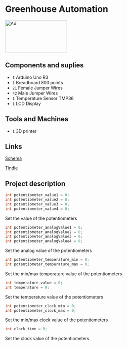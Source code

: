 # Greenhouse Automation

<a href="https://www.tindie.com/stores/arduino-core/?ref=offsite_badges&utm_source=sellers_arduino-core&utm_medium=badges&utm_campaign=badge_large"><img src="https://d2ss6ovg47m0r5.cloudfront.net/badges/tindie-larges.png" alt="Ad" width="200" height="104"></a>

## Components and suplies

* `1` Arduino Uno R3
* `1` Breadboard 800 points
* `21` Female Jumper Wires
* `42` Male Jumper Wires
* `1` Temperature Sensor TMP36
* `1` LCD Display

## Tools and Machines

* `1` 3D printer

## Links

[Schema](https://wokwi.com/projects/353834225920033793)

[Tindie](https://tindie.com/stores/arduino-core)

## Project description

```cpp
int potentiometer_value1 = 0;
int potentiometer_value2 = 0;
int potentiometer_value3 = 0;
int potentiometer_value4 = 0;
```
Set the value of the potentiometers
```cpp
int potentiometer_analogValue1 = 0;
int potentiometer_analogValue2 = 0;
int potentiometer_analogValue3 = 0;
int potentiometer_analogValue4 = 0;
```
Set the analog value of the potentiometers
```cpp
int potentiometer_temperature_min = 0;
int potentiometer_temperature_max = 0;
```
Set the min/max temperature value of the potentiometers
```cpp
int temperature_value = 0;
int temperature = 0;
```
Set the temperature value of the potentiometers
```cpp
int potentiometer_clock_min = 0;
int potentiometer_clock_max = 0;
```
Set the min/max clock value of the potentiometers
```cpp
int clock_time = 0;
```
Set the clock value of the potentiometers
